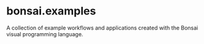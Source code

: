 # bonsai.examples
A collection of example workflows and applications created with the Bonsai visual programming language.
